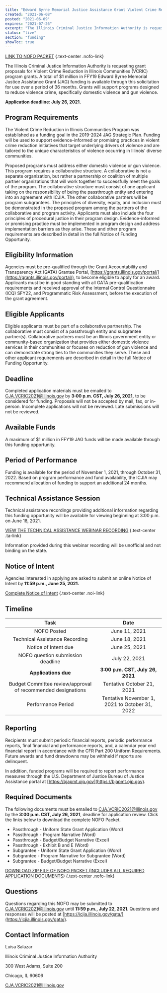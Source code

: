 ```yaml
---
title: "Edward Byrne Memorial Justice Assistance Grant Violent Crime Reduction in Illinois Communities Program"
created: "2021-06-08"
posted: "2021-06-09"
expires: "2021-07-26"
excerpt: "The Illinois Criminal Justice Information Authority is requesting grant proposals for Violent Crime Reduction in Illinois Communities (VCRIC) program grants. A total of $1 million in FFY19 Edward Byrne Memorial Justice Assistance Grant (JAG) funding is available through this solicitation for use over a period of 36 months."
status: "live"
section: "funding"
showToc: true
---
```


[LINK TO NOFO PACKET](VCRIC2021NOFOPacket.zip) {.text-center .nofo-link}

The Illinois Criminal Justice Information Authority is requesting grant proposals for Violent Crime Reduction in Illinois Communities (VCRIC) program grants. A total of \$1 million in FFY19 Edward Byrne Memorial Justice Assistance Grant (JAG) funding is available through this solicitation for use over a period of 36 months. Grants will support programs designed to reduce violence crime, specifically domestic violence and gun violence.

**Application deadline: July 26, 2021.**

## Program Requirements

The Violent Crime Reduction in Illinois Communities Program was established as a funding goal in the 2019-2024 JAG Strategic Plan. Funding will be used to support evidence-informed or promising practices in violent crime reduction initiatives that target underlying drivers of violence and are tailored to the unique characteristics of violence occurring in Illinois’ diverse communities.

Proposed programs must address either domestic violence or gun violence. This program requires a collaborative structure. A collaborative is not a separate organization, but rather a partnership or coalition of multiple partner organizations that will work together to successfully meet the goals of the program. The collaborative structure must consist of one applicant taking on the responsibility of being the passthrough entity and entering into an agreement with ICJIA. The other collaborative partners will be program subgrantees. The principles of diversity, equity, and inclusion must be demonstrated in the proposed program among the partners of the collaborative and program activity. Applicants must also include the four principles of procedural justice in their program design. Evidence-informed or promising practice must be implemented in program design and address implementation barriers as they arise. These and other program requirements are described in detail in the full Notice of Funding Opportunity.

## Eligibility Information

Agencies must be pre-qualified through the Grant Accountability and Transparency Act (GATA) Grantee Portal, [https://grants.illinois.gov/portal/](https://grants.illinois.gov/portal/), to become eligible to apply for an award. Applicants must be in good standing with all GATA pre-qualification requirements and received approval of the Internal Control Questionnaire (ICQ) SFY22, and Programmatic Risk Assessment, before the execution of the grant agreement.

## Eligible Applicants

Eligible applicants must be part of a collaborative partnership. The collaborative must consist of a passthrough entity and subgrantee partner(s). Collaborative partners must be an Illinois government entity or community-based organization that provides either domestic violence services in their communities or focuses on reduction of gun violence and can demonstrate strong ties to the communities they serve. These and other applicant requirements are described in detail in the full Notice of Funding Opportunity.

## Deadline

Completed application materials must be emailed to [CJA.VCRIC2021@Illinois.gov](mailto:CJA.VCRIC2021@Illinois.gov) by **3:00 p.m. CST, July 26, 2021,** to be considered for funding. Proposals will not be accepted by mail, fax, or in-person. Incomplete applications will not be reviewed. Late submissions will not be reviewed.

## Available Funds

A maximum of \$1 million in FFY19 JAG funds will be made available through this funding opportunity.

## Period of Performance

Funding is available for the period of November 1, 2021, through October 31, 2022. Based on program performance and fund availability, the ICJIA may recommend allocation of funding to support an additional 24 months.

## Technical Assistance Session

Technical assistance recordings providing additional information regarding this funding opportunity will be available for viewing beginning at 3:00 p.m. on June 18, 2021.

[VIEW THE TECHNICAL ASSISTANCE WEBINAR RECORDING](https://www.youtube.com/c/IllinoisCriminalJusticeInformationAuthority/featured) {.text-center .ta-link}

Information provided during this webinar recording will be unofficial and not binding on the state.

## Notice of Intent

Agencies interested in applying are asked to submit an online Notice of Intent by **11:59 p.m., June 25, 2021.**

[Complete Notice of Intent](https://icjia.az1.qualtrics.com/jfe/form/SV_a41QcRZ8wIduKJ8) {.text-center .noi-link}

## Timeline

|                           **Task**                           |                    **Date**                    |
| :----------------------------------------------------------: | :--------------------------------------------: |
|                         NOFO Posted                          |                 June 11, 2021                  |
|                Technical Assistance Recording                |                 June 18, 2021                  |
|                     Notice of Intent due                     |                 June 25, 2021                  |
|              NOFO question submission deadline               |                 July 22, 2021                  |
|                     **Applications due**                     |        **3:00 p.m. CST, July 26, 2021**        |
| Budget Committee review/approval of recommended designations |           Tentative October 21, 2021           |
|                      Performance Period                      | Tentative November 1, 2021 to October 31, 2022 |

## Reporting

Recipients must submit periodic financial reports, periodic performance reports, final financial and performance reports, and, a calendar year end financial report in accordance with the CFR Part 200 Uniform Requirements. Future awards and fund drawdowns may be withheld if reports are delinquent.

In addition, funded programs will be required to report performance measures through the U.S. Department of Justice Bureau of Justice Assistance portal at [https://bjapmt.ojp.gov](https://bjapmt.ojp.gov).

## Required Documents

The following documents must be emailed to [CJA.VCRIC2021@Illinois.gov](mailto:CJA.VCRIC2021@Illinois.gov) by the **3:00 p.m. CST, July 26, 2021**, deadline for application review. Click the links below to download the complete NOFO Packet.

- Passthrough - Uniform State Grant Application (Word)
- Passthrough - Program Narrative (Word)
- Passthrough - Budget/Budget Narrative (Excel)
- Passthrough - Exhibit B and E (Word)
- Subgrantee - Uniform State Grant Application (Word)
- Subgrantee - Program Narrative for Subgrantee (Word)
- Subgrantee - Budget/Budget Narrative (Excel)

[DOWNLOAD ZIP FILE OF NOFO PACKET (INCLUDES ALL REQUIRED APPLICATION DOCUMENTS)](VCRIC2021NOFOPacket.zip) {.text-center .nofo-link}

## Questions

Questions regarding this NOFO may be submitted to [CJA.VCRIC2021@Illinois.gov](mailto:CJA.VCRIC2021@Illinois.gov) until **11:59 p.m., July 22, 2021**. Questions and responses will be posted at [https://icjia.illinois.gov/gata/](https://icjia.illinois.gov/gata/).

## Contact Information

Luisa Salazar

Illinois Criminal Justice Information Authority

300 West Adams, Suite 200

Chicago, IL 60606

[CJA.VCRIC2021@Illinois.gov](mailto:CJA.VCRIC2021@Illinois.gov)
